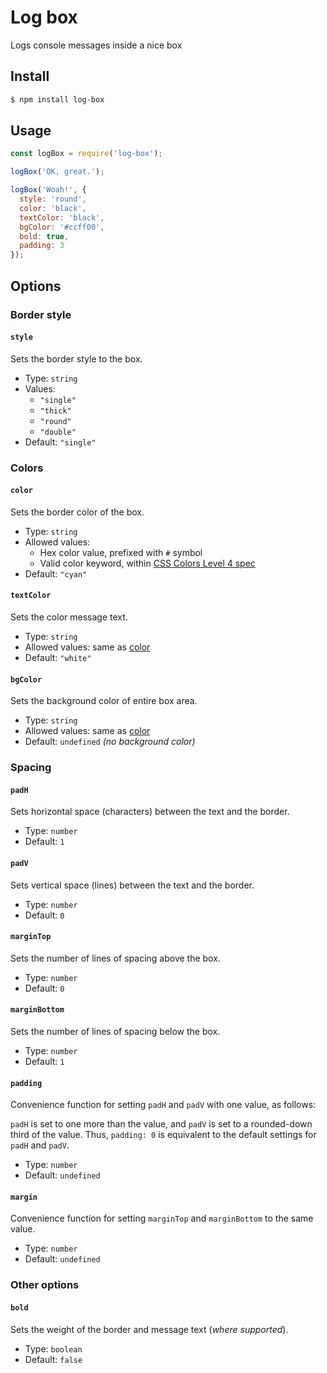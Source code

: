 # Log box
Logs console messages inside a nice box


## Install

```bash
$ npm install log-box
```


## Usage

```js
const logBox = require('log-box');

logBox('OK, great.');

logBox('Woah!', {
  style: 'round',
  color: 'black',
  textColor: 'black',
  bgColor: '#ccff00',
  bold: true,
  padding: 3
});

```


## Options


### Border style

#### `style`
Sets the border style to the box.

- Type: `string`
- Values:
    - `"single"`
    - `"thick"`
    - `"round"`
    - `"double"`
- Default: `"single"`


### Colors

#### `color`
Sets the border color of the box.

- Type: `string`
- Allowed values:
    - Hex color value, prefixed with `#` symbol
    - Valid color keyword, within [CSS Colors Level 4 spec](https://drafts.csswg.org/css-color/#named-colors)
- Default: `"cyan"`

#### `textColor`
Sets the color message text.

- Type: `string`
- Allowed values: same as [color](#color)
- Default: `"white"`

#### `bgColor`
Sets the background color of entire box area.

- Type: `string`
- Allowed values: same as [color](#color)
- Default: `undefined` *(no background color)*


### Spacing

#### `padH`
Sets horizontal space (characters) between the text and the border.

- Type: `number`
- Default: `1`

#### `padV`
Sets vertical space (lines) between the text and the border.

- Type: `number`
- Default: `0`

#### `marginTop`
Sets the number of lines of spacing above the box.

- Type: `number`
- Default: `0`

#### `marginBottom`
Sets the number of lines of spacing below the box.

- Type: `number`
- Default: `1`

#### `padding`
Convenience function for setting `padH` and `padV` with one value, as follows:

`padH` is set to one more than the value, and `padV` is set to a rounded-down third of the value. Thus, `padding: 0` is equivalent to the default settings for `padH` and `padV`.

- Type: `number`
- Default: `undefined`

#### `margin`
Convenience function for setting `marginTop` and `marginBottom` to the same value.

- Type: `number`
- Default: `undefined`


### Other options

#### `bold`
Sets the weight of the border and message text (_where supported_).

- Type: `boolean`
- Default: `false`
